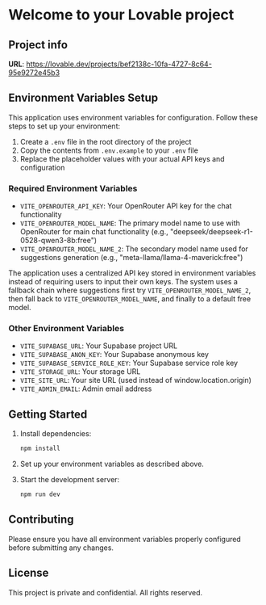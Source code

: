 # Welcome to your Lovable project

## Project info

**URL**: https://lovable.dev/projects/bef2138c-10fa-4727-8c64-95e9272e45b3

## Environment Variables Setup

This application uses environment variables for configuration. Follow these steps to set up your environment:

1. Create a `.env` file in the root directory of the project
2. Copy the contents from `.env.example` to your `.env` file
3. Replace the placeholder values with your actual API keys and configuration

### Required Environment Variables

- `VITE_OPENROUTER_API_KEY`: Your OpenRouter API key for the chat functionality
- `VITE_OPENROUTER_MODEL_NAME`: The primary model name to use with OpenRouter for main chat functionality (e.g., "deepseek/deepseek-r1-0528-qwen3-8b:free")
- `VITE_OPENROUTER_MODEL_NAME_2`: The secondary model name used for suggestions generation (e.g., "meta-llama/llama-4-maverick:free")

The application uses a centralized API key stored in environment variables instead of requiring users to input their own keys. The system uses a fallback chain where suggestions first try `VITE_OPENROUTER_MODEL_NAME_2`, then fall back to `VITE_OPENROUTER_MODEL_NAME`, and finally to a default free model.

### Other Environment Variables

- `VITE_SUPABASE_URL`: Your Supabase project URL
- `VITE_SUPABASE_ANON_KEY`: Your Supabase anonymous key
- `VITE_SUPABASE_SERVICE_ROLE_KEY`: Your Supabase service role key
- `VITE_STORAGE_URL`: Your storage URL
- `VITE_SITE_URL`: Your site URL (used instead of window.location.origin)
- `VITE_ADMIN_EMAIL`: Admin email address

## Getting Started

1. Install dependencies:

   ```bash
   npm install
   ```

2. Set up your environment variables as described above.

3. Start the development server:

   ```bash
   npm run dev
   ```

## Contributing

Please ensure you have all environment variables properly configured before submitting any changes.

## License

This project is private and confidential. All rights reserved.
